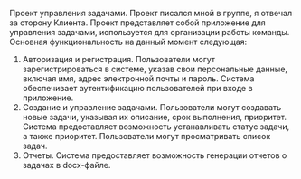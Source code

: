Проект управления задачами. Проект писался мной в группе, я отвечал за сторону Клиента. Проект представляет собой приложение для управления задачами, используется для организации работы команды. Основная функциональность на данный момент следующая:
1. Авторизация и регистрация. Пользователи могут зарегистрироваться в системе, указав свои персональные данные, включая имя, адрес электронной почты и пароль. Система обеспечивает аутентификацию пользователей при входе в приложение.
2. Создание и управление задачами. Пользователи могут создавать новые задачи, указывая их описание, срок выполнения, приоритет. Система предоставляет возможность устанавливать статус задачи, а также приоритет. Пользователи могут просматривать список задач.
3. Отчеты. Система предоставляет возможность генерации отчетов о задачах в docx-файле.
